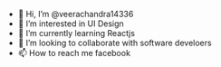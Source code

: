 - 👋 Hi, I’m @veerachandra14336
- 👀 I’m interested in UI Design
- 🌱 I’m currently learning Reactjs
- 💞️ I’m looking to collaborate with software develoers
- 📫 How to reach me facebook

<!---
veerachandra14336/veerachandra14336 is a ✨ special ✨ repository because its `README.md` (this file) appears on your GitHub profile.
You can click the Preview link to take a look at your changes.
--->
